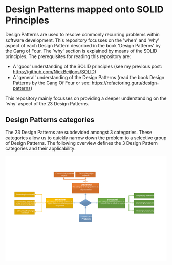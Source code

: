 # Design Patterns mapped onto SOLID Principles

Design Patterns are used to resolve commonly recurring problems within software development. This repository focusses on the 'when' and 'why' aspect of each Design Pattern described in the book 'Design Patterns' by the Gang of Four. The 'why' section is explained by means of the SOLID principles. The prerequisites for reading this repository are:
- A 'good' understanding of the SOLID principles (see my previous post: https://github.com/NiekBeijloos/SOLID)
- A 'general' understanding of the Design Patterns (read the book Design Patterns 
by the Gang Of Four or see: https://refactoring.guru/design-patterns)

This repository mainly focusses on providing a deeper understanding on the 'why' aspect of the 23 Design Patterns. 

## Design Patterns categories
The 23 Design Patterns are subdevided amongst 3 categories. These categories allow us to quickly narrow down the problem to a selective group of Design Patterns. The following overview defines the 3 Design Pattern categories and their applicability:

![Design Patterns categories](https://github.com/NiekBeijloos/Design-Patterns/blob/master/Categories.svg?raw=true)
